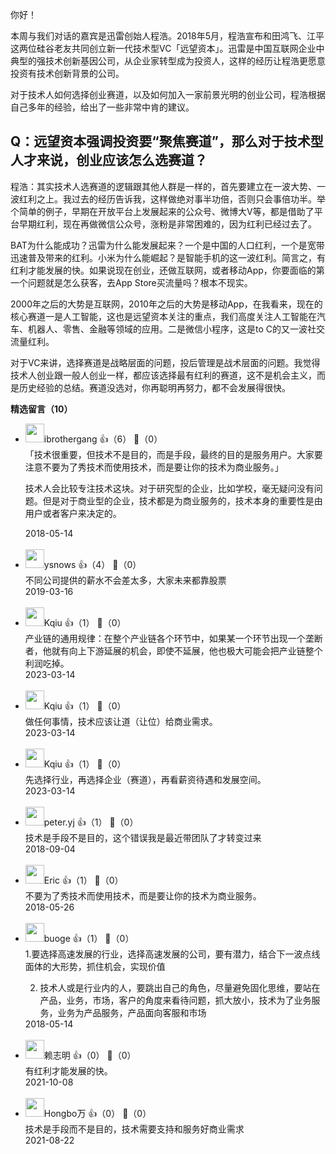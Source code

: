 你好！

本周与我们对话的嘉宾是迅雷创始人程浩。2018年5月，程浩宣布和田鸿飞、江平这两位硅谷老友共同创立新一代技术型VC「远望资本」。迅雷是中国互联网企业中典型的强技术创新基因公司，从企业家转型成为投资人，这样的经历让程浩更愿意投资有技术创新背景的公司。

对于技术人如何选择创业赛道，以及如何加入一家前景光明的创业公司，程浩根据自己多年的经验，给出了一些非常中肯的建议。

## Q：远望资本强调投资要“聚焦赛道”，那么对于技术型人才来说，创业应该怎么选赛道？

程浩：其实技术人选赛道的逻辑跟其他人群是一样的，首先要建立在一波大势、一波红利之上。我过去的经历告诉我，这样做绝对事半功倍，否则只会事倍功半。举个简单的例子，早期在开放平台上发展起来的公众号、微博大V等，都是借助了平台早期红利，现在再做微信公众号，涨粉是非常困难的，因为红利已经过去了。

BAT为什么能成功？迅雷为什么能发展起来？一个是中国的人口红利，一个是宽带迅速普及带来的红利。小米为什么能崛起？是智能手机的这一波红利。简言之，有红利才能发展的快。如果说现在创业，还做互联网，或者移动App，你要面临的第一个问题就是怎么获客，去App Store买流量吗？根本不现实。

2000年之后的大势是互联网，2010年之后的大势是移动App，在我看来，现在的核心赛道一是人工智能，这也是远望资本关注的重点，我们高度关注人工智能在汽车、机器人、零售、金融等领域的应用。二是微信小程序，这是to C的又一波社交流量红利。

对于VC来讲，选择赛道是战略层面的问题，投后管理是战术层面的问题。我觉得技术人创业跟一般人创业一样，都应该选择最有红利的赛道，这不是机会主义，而是历史经验的总结。赛道没选对，你再聪明再努力，都不会发展得很快。
<div><strong>精选留言（10）</strong></div><ul>
<li><img src="https://static001.geekbang.org/account/avatar/00/0f/4a/cf/5cbccd62.jpg" width="30px"><span>ibrothergang</span> 👍（6） 💬（0）<div>「技术很重要，但技术不是目的，而是手段，最终的目的是服务用户。大家要注意不要为了秀技术而使用技术，而是要让你的技术为商业服务。」

技术人会比较专注技术这块。对于研究型的企业，比如学校，毫无疑问没有问题。但是对于商业型的企业，技术都是为商业服务的，技术本身的重要性是由用户或者客户来决定的。</div>2018-05-14</li><br/><li><img src="https://static001.geekbang.org/account/avatar/00/13/3b/83/a5327123.jpg" width="30px"><span>ysnows</span> 👍（4） 💬（0）<div>不同公司提供的薪水不会差太多，大家未来都靠股票</div>2019-03-16</li><br/><li><img src="https://static001.geekbang.org/account/avatar/00/18/45/9a/1c9b3fa9.jpg" width="30px"><span>Kqiu</span> 👍（1） 💬（0）<div>产业链的通用规律：在整个产业链各个环节中，如果某一个环节出现一个垄断者，他就有向上下游延展的机会，即使不延展，他也极大可能会把产业链整个利润吃掉。</div>2023-03-14</li><br/><li><img src="https://static001.geekbang.org/account/avatar/00/18/45/9a/1c9b3fa9.jpg" width="30px"><span>Kqiu</span> 👍（1） 💬（0）<div>做任何事情，技术应该让道（让位）给商业需求。</div>2023-03-14</li><br/><li><img src="https://static001.geekbang.org/account/avatar/00/18/45/9a/1c9b3fa9.jpg" width="30px"><span>Kqiu</span> 👍（1） 💬（0）<div>先选择行业，再选择企业（赛道），再看薪资待遇和发展空间。</div>2023-03-14</li><br/><li><img src="https://static001.geekbang.org/account/avatar/00/0f/62/a1/8a3b4a92.jpg" width="30px"><span>peter.yj</span> 👍（1） 💬（0）<div>技术是手段不是目的，这个错误我是最近带团队了才转变过来</div>2018-09-04</li><br/><li><img src="https://static001.geekbang.org/account/avatar/00/11/60/3e/74077d88.jpg" width="30px"><span>Eric</span> 👍（1） 💬（0）<div>不要为了秀技术而使用技术，而是要让你的技术为商业服务。</div>2018-05-26</li><br/><li><img src="https://static001.geekbang.org/account/avatar/00/0f/8a/8a/7c1baa25.jpg" width="30px"><span>buoge</span> 👍（1） 💬（0）<div>1.要选择高速发展的行业，选择高速发展的公司，要有潜力，结合下一波点线面体的大形势，抓住机会，实现价值

2. 技术人或是行业内的人，要跳出自己的角色，尽量避免固化思维，要站在产品，业务，市场，客户的角度来看待问题，抓大放小，技术为了业务服务，业务为产品服务，产品面向客服和市场</div>2018-05-14</li><br/><li><img src="https://static001.geekbang.org/account/avatar/00/0f/c2/03/e088e853.jpg" width="30px"><span>赖志明</span> 👍（0） 💬（0）<div>有红利才能发展的快。</div>2021-10-08</li><br/><li><img src="https://static001.geekbang.org/account/avatar/00/16/08/19/c79295fb.jpg" width="30px"><span>Hongbo万</span> 👍（0） 💬（0）<div>技术是手段而不是目的，技术需要支持和服务好商业需求</div>2021-08-22</li><br/>
</ul>